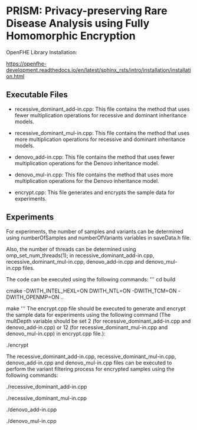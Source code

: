 # PRISM: Privacy-preserving Rare Disease Analysis using Fully Homomorphic Encryption

OpenFHE Library Installation:

<https://openfhe-development.readthedocs.io/en/latest/sphinx_rsts/intro/installation/installation.html>

## Executable Files

- recessive_dominant_add-in.cpp: This file contains the method that uses fewer multiplication operations for recessive and dominant inheritance models.

- recessive_dominant_mul-in.cpp: This file contains the method that uses more multiplication operations for recessive and dominant inheritance models.

- denovo_add-in.cpp: This file contains the method that uses fewer multiplication operations for the Denovo inheritance model.

- denovo_mul-in.cpp: This file contains the method that uses more multiplication operations for the Denovo inheritance model.

- encrypt.cpp: This file generates and encrypts the sample data for experiments.

## Experiments

For experiments, the number of samples and variants can be determined using numberOfSamples and numberOfVariants variables in saveData.h file.

Also, the number of threads can be determined using omp_set_num_threads(1); in recessive_dominant_add-in.cpp, recessive_dominant_mul-in.cpp, denovo_add-in.cpp and denovo_mul-in.cpp files.

The code can be executed using the following commands:
'''
cd build

cmake -DWITH_INTEL_HEXL=ON DWITH_NTL=ON -DWITH_TCM=ON -DWITH_OPENMP=ON  ..

make
'''
The encrypt.cpp file should be executed to generate and encrypt the sample data for experiments using the following command (The multDepth variable should be set 2 (for recessive_dominant_add-in.cpp and denovo_add-in.cpp) or 12 (for recessive_dominant_mul-in.cpp and denovo_mul-in.cpp) in encrypt.cpp file.): 

./encrypt

The recessive_dominant_add-in.cpp, recessive_dominant_mul-in.cpp, denovo_add-in.cpp and denovo_mul-in.cpp files can be executed to perform the variant filtering process for encrypted samples using the following commands:

./recessive_dominant_add-in.cpp

./recessive_dominant_mul-in.cpp

./denovo_add-in.cpp

./denovo_mul-in.cpp
